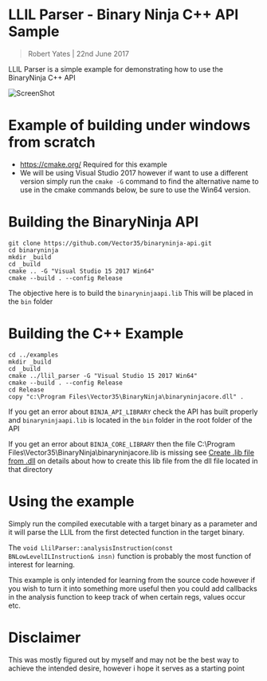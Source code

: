 LLIL Parser - Binary Ninja C++ API Sample
===

> Robert Yates | 22nd June 2017

LLIL Parser is a simple example for demonstrating how to use the BinaryNinja C++ API

![ScreenShot](https://user-images.githubusercontent.com/1876966/27665067-58d34dd0-5c6b-11e7-9361-6efd01cfa0af.JPG)

Example of building under windows from scratch
===

* https://cmake.org/ Required for this example
* We will be using Visual Studio 2017 however if want to use a different version simply run the `cmake -G` command to find the alternative name to use in the cmake commands below, be sure to use the Win64 version.

# Building the BinaryNinja API
```
git clone https://github.com/Vector35/binaryninja-api.git
cd binaryninja
mkdir _build
cd _build
cmake .. -G "Visual Studio 15 2017 Win64"
cmake --build . --config Release
```

The objective here is to build the `binaryninjaapi.lib` This will be placed in the `bin` folder

# Building the C++ Example

```
cd ../examples
mkdir _build
cd _build
cmake ../llil_parser -G "Visual Studio 15 2017 Win64"
cmake --build . --config Release
cd Release
copy "c:\Program Files\Vector35\BinaryNinja\binaryninjacore.dll" .
```

If you get an error about `BINJA_API_LIBRARY` check the API has built properly and `binaryninjaapi.lib` is located in the `bin` folder in the root folder of the API

If you get an error about `BINJA_CORE_LIBRARY` then the file C:\Program Files\Vector35\BinaryNinja\binaryninjacore.lib is missing see [Create .lib file from .dll](https://adrianhenke.wordpress.com/2008/12/05/create-lib-file-from-dll/) on details about how to create this lib file from the dll file located in that directory

Using the example
===

Simply run the compiled executable with a target binary as a parameter and it will parse the LLIL from the first detected function in the target binary.

The `void LlilParser::analysisInstruction(const BNLowLevelILInstruction& insn)` function is probably the most
function of interest for learning.

This example is only intended for learning from the source code however if you wish to turn it into something more useful then you could add callbacks in the analysis function to keep track of when certain regs, values occur etc.

# Disclaimer

This was mostly figured out by myself and may not be the best way to achieve the intended desire, however i hope it serves as a starting point

